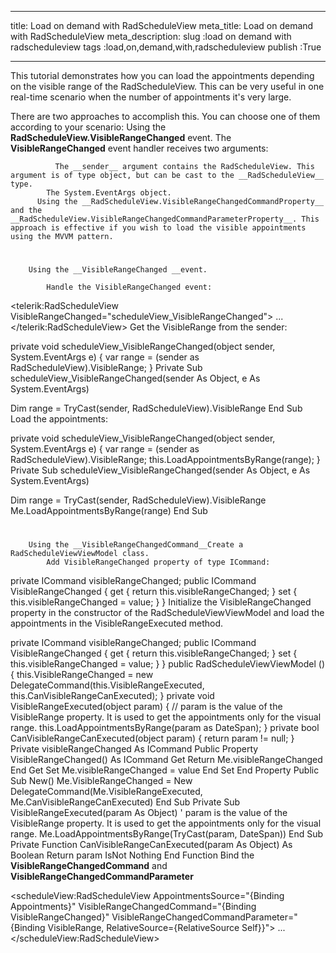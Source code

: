 ___
title: Load on demand with RadScheduleView
meta_title: Load on demand with RadScheduleView
meta_description: 
slug :load on demand with radscheduleview
tags :load,on,demand,with,radscheduleview
publish :True
___


This tutorial demonstrates how you can load the appointments depending on the visible range of the RadScheduleView. This can be very useful in one real-time scenario when the number of appointments it's very large.

There are two approaches to accomplish this. You can choose one of them according to your scenario:
          Using the __RadScheduleView.VisibleRangeChanged__ event. The __VisibleRangeChanged__ event handler receives two arguments:
          
              The __sender__ argument contains the RadScheduleView. This argument is of type object, but can be cast to the __RadScheduleView__ type.
            The System.EventArgs object.
          Using the __RadScheduleView.VisibleRangeChangedCommandProperty__ and the __RadScheduleView.VisibleRangeChangedCommandParameterProperty__. This approach is effective if you wish to load the visible appointments using the MVVM pattern.
        



# 
        Using the __VisibleRangeChanged __event.
      
            Handle the VisibleRangeChanged event:
            


<telerik:RadScheduleView VisibleRangeChanged="scheduleView_VisibleRangeChanged">
...
</telerik:RadScheduleView>
            Get the VisibleRange from the sender:
            


private void scheduleView_VisibleRangeChanged(object sender, System.EventArgs e)
{
 var range = (sender as RadScheduleView).VisibleRange;
 }
Private Sub scheduleView_VisibleRangeChanged(sender As Object, e As System.EventArgs)

 Dim range = TryCast(sender, RadScheduleView).VisibleRange
 End Sub
            Load the appointments:
            


private void scheduleView_VisibleRangeChanged(object sender, System.EventArgs e)
{
   var range = (sender as RadScheduleView).VisibleRange;
   this.LoadAppointmentsByRange(range);
}
Private Sub scheduleView_VisibleRangeChanged(sender As Object, e As System.EventArgs)

 Dim range = TryCast(sender, RadScheduleView).VisibleRange
 Me.LoadAppointmentsByRange(range)
End Sub

# 
        Using the __VisibleRangeChangedCommand__Create a RadScheduleViewViewModel class.
            Add VisibleRangeChanged property of type ICommand:
            


private ICommand visibleRangeChanged;
  public ICommand VisibleRangeChanged
  {
   get
   {
    return this.visibleRangeChanged;
   }
   set
   {
    this.visibleRangeChanged = value;
   }
  }
            Initialize the VisibleRangeChanged property in the constructor of the RadScheduleViewViewModel and load the appointments in the VisibleRangeExecuted method.
            


private ICommand visibleRangeChanged;
  public ICommand VisibleRangeChanged
  {
   get
   {
    return this.visibleRangeChanged;
   }
   set
   {
    this.visibleRangeChanged = value;
   }
  }
public RadScheduleViewViewModel ()
  {
   this.VisibleRangeChanged = new DelegateCommand(this.VisibleRangeExecuted, this.CanVisibleRangeCanExecuted);
  }
private void VisibleRangeExecuted(object param)
  {
   // param is the value of the VisibleRange property. It is used to get the appointments only for the visual range.
   this.LoadAppointmentsByRange(param as DateSpan);
  }
private bool CanVisibleRangeCanExecuted(object param)
  {
   return param != null;
  }
Private visibleRangeChanged As ICommand
Public Property VisibleRangeChanged() As ICommand
 Get
  Return Me.visibleRangeChanged
 End Get
 Set
  Me.visibleRangeChanged = value
 End Set
End Property
Public Sub New()
 Me.VisibleRangeChanged = New DelegateCommand(Me.VisibleRangeExecuted, Me.CanVisibleRangeCanExecuted)
End Sub
Private Sub VisibleRangeExecuted(param As Object)
 ' param is the value of the VisibleRange property. It is used to get the appointments only for the visual range.
 Me.LoadAppointmentsByRange(TryCast(param, DateSpan))
End Sub
Private Function CanVisibleRangeCanExecuted(param As Object) As Boolean
 Return param IsNot Nothing
End Function
            Bind the __VisibleRangeChangedCommand__ and __VisibleRangeChangedCommandParameter__


<scheduleView:RadScheduleView AppointmentsSource="{Binding Appointments}" 
         VisibleRangeChangedCommand="{Binding VisibleRangeChanged}" 
         VisibleRangeChangedCommandParameter="{Binding VisibleRange, RelativeSource={RelativeSource Self}}">
...
</scheduleView:RadScheduleView>
